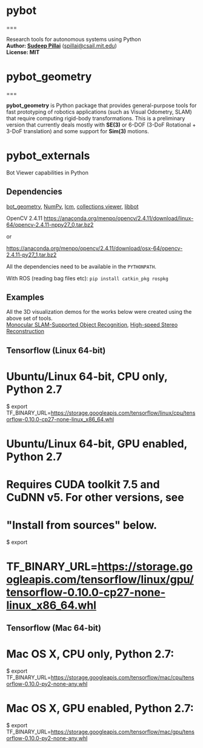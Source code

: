 # pybot
===

Research tools for autonomous systems using Python<br>
**Author: [Sudeep Pillai](http://people.csail.mit.edu/spillai)** (spillai@csail.mit.edu)<br>
**License: MIT**<br>

# pybot_geometry
===

**pybot_geometry** is Python package that provides general-purpose tools for fast
prototyping of robotics applications (such as Visual Odometry, SLAM) that
require computing rigid-body transformations. This is a preliminary version that
currently deals mostly with **SE(3)** or 6-DOF (3-DoF Rotational + 3-DoF
translation) and some support for **Sim(3)** motions.

pybot_externals
===

Bot Viewer capabilities in Python<br>


Dependencies
---
[bot_geometry](https://github.com/spillai/pybot_geometry), [NumPy](https://github.com/numpy/numpy), [lcm](https://github.com/lcm-proj/lcm), [collections viewer](https://github.mit.edu/mrg/visualization-pod), [libbot](https://github.com/RobotLocomotion/libbot)

OpenCV 2.4.11
https://anaconda.org/menpo/opencv/2.4.11/download/linux-64/opencv-2.4.11-nppy27_0.tar.bz2

or

https://anaconda.org/menpo/opencv/2.4.11/download/osx-64/opencv-2.4.11-py27_1.tar.bz2

All the dependencies need to be available in the `PYTHONPATH`. 

With ROS (reading bag files etc): `pip install catkin_pkg rospkg`

Examples
---
All the 3D visualization demos for the works below were created using the above set of tools. <br>
[Monocular SLAM-Supported Object Recognition](https://www.youtube.com/watch?v=m6sStUk3UVk), 
[High-speed Stereo Reconstruction](http://people.csail.mit.edu/spillai/projects/fast-stereo-reconstruction/pillai_fast_stereo16.mp4)


Tensorflow (Linux 64-bit)
---

# Ubuntu/Linux 64-bit, CPU only, Python 2.7
$ export
TF_BINARY_URL=https://storage.googleapis.com/tensorflow/linux/cpu/tensorflow-0.10.0-cp27-none-linux_x86_64.whl

# Ubuntu/Linux 64-bit, GPU enabled, Python 2.7
# Requires CUDA toolkit 7.5 and CuDNN v5. For other versions, see
# "Install from sources" below.
$ export
# TF_BINARY_URL=https://storage.googleapis.com/tensorflow/linux/gpu/tensorflow-0.10.0-cp27-none-linux_x86_64.whl


Tensorflow (Mac 64-bit)
---

# Mac OS X, CPU only, Python 2.7:
$ export
TF_BINARY_URL=https://storage.googleapis.com/tensorflow/mac/cpu/tensorflow-0.10.0-py2-none-any.whl

# Mac OS X, GPU enabled, Python 2.7:
$ export
TF_BINARY_URL=https://storage.googleapis.com/tensorflow/mac/gpu/tensorflow-0.10.0-py2-none-any.whl

